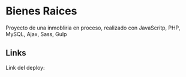 # Bienes Raices
Proyecto de una inmobliria en proceso, realizado con JavaScritp, PHP, MySQL, Ajax, Sass, Gulp

## Links

Link del deploy: 
